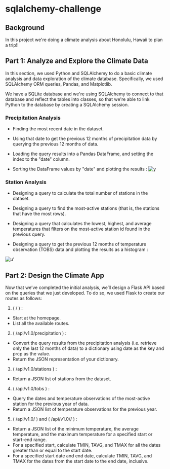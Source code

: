 # sqlalchemy-challenge
## Background
In this project we're doing a climate analysis about Honolulu, Hawaii to plan a trip!!

## Part 1: Analyze and Explore the Climate Data
In this section, we used Python and SQLAlchemy to do a basic climate analysis and data exploration of the climate database. Specifically, we used SQLAlchemy ORM queries, Pandas, and Matplotlib.

We have a SQLite database and we're using SQLAlchemy to connect to that database and reflect the tables into classes, so that we're able to link Python to the database by creating a SQLAlchemy session.

### Precipitation Analysis
* Finding the most recent date in the dataset.

* Using that date to get the previous 12 months of precipitation data by querying the previous 12 months of data.

* Loading the query results into a Pandas DataFrame, and setting the index to the "date" column.

* Sorting the DataFrame values by "date" and plotting the results :
![y](https://user-images.githubusercontent.com/114199979/221988763-9d4d802d-f691-46bf-ae80-df3e6be10c22.jpg)

### Station Analysis
* Designing a query to calculate the total number of stations in the dataset.

* Designing a query to find the most-active stations (that is, the stations that have the most rows).

* Designing a query that calculates the lowest, highest, and average temperatures that filters on the most-active station id found in the previous query.

* Designing a query to get the previous 12 months of temperature observation (TOBS) data and plotting the results as a histogram :


![u'](https://user-images.githubusercontent.com/114199979/221990608-9ba96232-c618-4007-b372-2a1ec227a3bc.jpg)


## Part 2: Design the Climate App
Now that we’ve completed the initial analysis, we’ll design a Flask API based on the queries that we just developed. To do so, we used Flask to create our routes as follows:

1. ( / ) :
* Start at the homepage.
* List all the available routes.

2. ( /api/v1.0/precipitation ) :
* Convert the query results from the precipitation analysis (i.e. retrieve only the last 12 months of data) to a dictionary using date as the key and prcp as the value.
* Return the JSON representation of your dictionary.

3. ( /api/v1.0/stations ) :
* Return a JSON list of stations from the dataset.

4. ( /api/v1.0/tobs ) :
* Query the dates and temperature observations of the most-active station for the previous year of data.
* Return a JSON list of temperature observations for the previous year.

5. ( /api/v1.0/<start> ) and ( /api/v1.0/<start>/<end> ) :
* Return a JSON list of the minimum temperature, the average temperature, and the maximum temperature for a specified start or start-end range.
* For a specified start, calculate TMIN, TAVG, and TMAX for all the dates greater than or equal to the start date.
* For a specified start date and end date, calculate TMIN, TAVG, and TMAX for the dates from the start date to the end date, inclusive.
